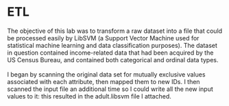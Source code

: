 # ETL
The objective of this lab was to transform a raw dataset into a file that could be processed easily by LibSVM (a Support Vector Machine used for statistical machine learning and data classification purposes). 
The dataset in question contained income-related data that had been acquired by the US Census Bureau, and contained both categorical and ordinal data types.<br>
<br>
I began by scanning the original data set for mutually exclusive values associated with each attribute, then mapped them to new IDs. I then scanned the input file an additional time so I could write all the new input values to it: this resulted in the adult.libsvm file I attached.
